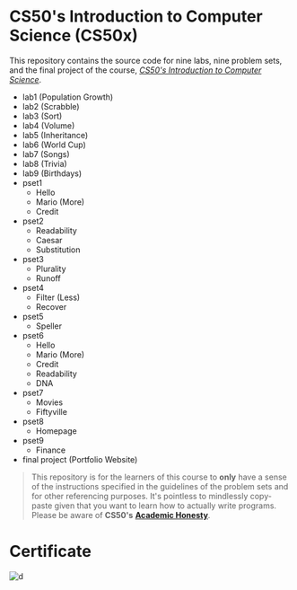 # CS50's Introduction to Computer Science (CS50x)

This repository contains the source code for nine labs, nine problem sets, and the final project of the course, [_CS50's Introduction to Computer Science_](https://www.edx.org/course/introduction-computer-science-harvardx-cs50x).

- lab1 (Population Growth)
- lab2 (Scrabble)
- lab3 (Sort)
- lab4 (Volume)
- lab5 (Inheritance)
- lab6 (World Cup)
- lab7 (Songs)
- lab8 (Trivia)
- lab9 (Birthdays)
- pset1
  - Hello
  - Mario (More)
  - Credit
- pset2
  - Readability
  - Caesar
  - Substitution
- pset3
  - Plurality
  - Runoff
- pset4
  - Filter (Less)
  - Recover
- pset5
  - Speller
- pset6
  - Hello
  - Mario (More)
  - Credit
  - Readability
  - DNA
- pset7
  - Movies
  - Fiftyville
- pset8
  - Homepage
- pset9
  - Finance
- final project (Portfolio Website)

> This repository is for the learners of this course to **only** have a sense of the instructions specified in the guidelines of the problem sets and for other referencing purposes. It's pointless to mindlessly copy-paste given that you want to learn how to actually write programs. Please be aware of **CS50's** [**Academic Honesty**](https://cs50.harvard.edu/x/2021/honesty/).

# Certificate

![d](https://certificates.cs50.io/ba55a90d-310d-4cbc-9af0-330785642440.png)
